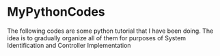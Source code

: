 # MyPythonCodes
The following codes are some python tutorial that I have been doing. The idea is to gradually organize all of them for purposes of System Identification and Controller Implementation
